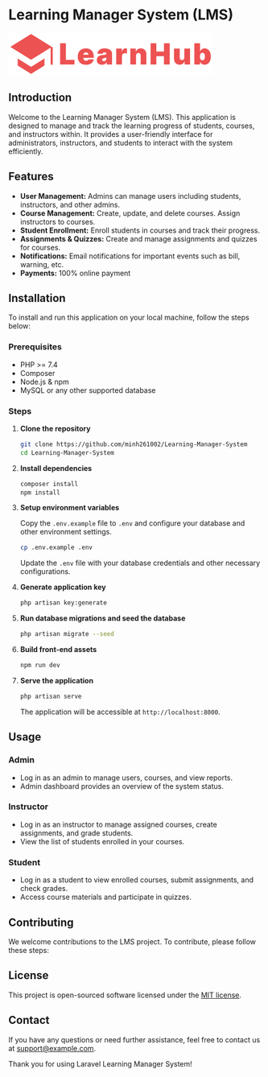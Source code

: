 # Learning Manager System (LMS)

![LMS Logo](public/frontend/img/logo.svg)

## Introduction

Welcome to the Learning Manager System (LMS). This application is designed to manage and track the learning progress of students, courses, and instructors within. It provides a user-friendly interface for administrators, instructors, and students to interact with the system efficiently.

## Features

- **User Management:** Admins can manage users including students, instructors, and other admins.
- **Course Management:** Create, update, and delete courses. Assign instructors to courses.
- **Student Enrollment:** Enroll students in courses and track their progress.
- **Assignments & Quizzes:** Create and manage assignments and quizzes for courses.
- **Notifications:** Email notifications for important events such as bill, warning, etc.
- **Payments:** 100% online payment

## Installation

To install and run this application on your local machine, follow the steps below:

### Prerequisites

- PHP >= 7.4
- Composer
- Node.js & npm
- MySQL or any other supported database

### Steps

1. **Clone the repository**

    ```bash
    git clone https://github.com/minh261002/Learning-Manager-System
    cd Learning-Manager-System
    ```

2. **Install dependencies**

    ```bash
    composer install
    npm install
    ```

3. **Setup environment variables**

    Copy the `.env.example` file to `.env` and configure your database and other environment settings.

    ```bash
    cp .env.example .env
    ```

    Update the `.env` file with your database credentials and other necessary configurations.

4. **Generate application key**

    ```bash
    php artisan key:generate
    ```

5. **Run database migrations and seed the database**

    ```bash
    php artisan migrate --seed
    ```

6. **Build front-end assets**

    ```bash
    npm run dev
    ```

7. **Serve the application**

    ```bash
    php artisan serve
    ```

    The application will be accessible at `http://localhost:8000`.

## Usage

### Admin

- Log in as an admin to manage users, courses, and view reports.
- Admin dashboard provides an overview of the system status.

### Instructor

- Log in as an instructor to manage assigned courses, create assignments, and grade students.
- View the list of students enrolled in your courses.

### Student

- Log in as a student to view enrolled courses, submit assignments, and check grades.
- Access course materials and participate in quizzes.

## Contributing

We welcome contributions to the LMS project. To contribute, please follow these steps:
## License

This project is open-sourced software licensed under the [MIT license](https://opensource.org/licenses/MIT).

## Contact

If you have any questions or need further assistance, feel free to contact us at support@example.com.

Thank you for using Laravel Learning Manager System!
